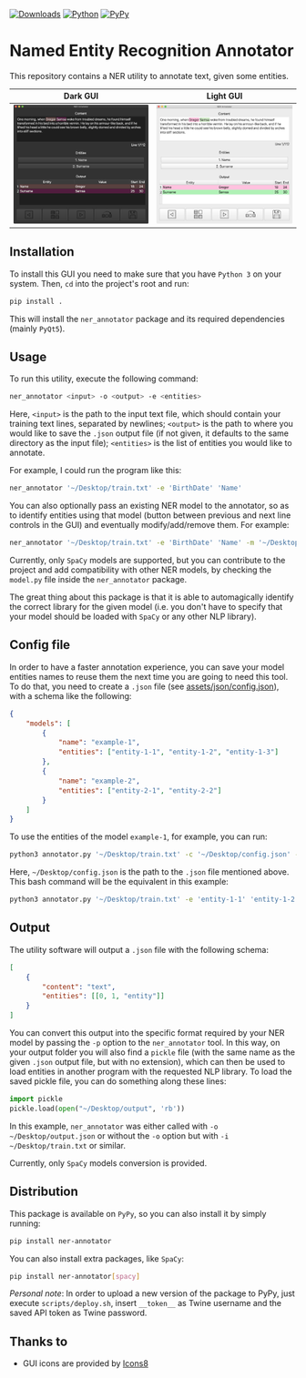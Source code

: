 [![Downloads](https://pepy.tech/badge/ner-annotator)](https://pepy.tech/project/ner-annotator)
[![Python](https://img.shields.io/pypi/pyversions/ner-annotator)](https://img.shields.io/pypi/pyversions/ner-annotator)
[![PyPy](https://img.shields.io/pypi/v/ner-annotator)](https://img.shields.io/pypi/v/ner-annotator)

# Named Entity Recognition Annotator

This repository contains a NER utility to annotate text, given some entities.

|                                              Dark GUI                                               |                                               Light GUI                                               |
| :-------------------------------------------------------------------------------------------------: | :---------------------------------------------------------------------------------------------------: |
| ![dark-gui](https://raw.githubusercontent.com/Wadaboa/ner-annotator/master/assets/img/gui-dark.png) | ![light-gui](https://raw.githubusercontent.com/Wadaboa/ner-annotator/master/assets/img/gui-light.png) |

## Installation

To install this GUI you need to make sure that you have `Python 3` on your system.
Then, `cd` into the project's root and run:

```bash
pip install .
```

This will install the `ner_annotator` package and its required dependencies (mainly `PyQt5`).

## Usage

To run this utility, execute the following command:

```bash
ner_annotator <input> -o <output> -e <entities>
```

Here, `<input>` is the path to the input text file, which should contain your training text lines, separated by newlines; `<output>` is the path to where you would like to save the `.json` output file (if not given, it defaults to the same directory as the input file); `<entities>` is the list of entities you would like to annotate.

For example, I could run the program like this:

```bash
ner_annotator '~/Desktop/train.txt' -e 'BirthDate' 'Name'
```

You can also optionally pass an existing NER model to the annotator, so as to identify entities using that model (button between previous and next line controls in the GUI) and eventually modify/add/remove them. For example:

```bash
ner_annotator '~/Desktop/train.txt' -e 'BirthDate' 'Name' -m '~/Desktop/NER'
```

Currently, only `SpaCy` models are supported, but you can contribute to the project and add compatibility with other NER models, by checking the `model.py` file inside the `ner_annotator` package.

The great thing about this package is that it is able to automagically identify the correct library for the given model (i.e. you don't have to specify that your model should be loaded with `SpaCy` or any other NLP library).

## Config file

In order to have a faster annotation experience, you can save your model entities names to reuse them the next time you are going to need this tool.\
To do that, you need to create a `.json` file (see [assets/json/config.json](`config.json`)), with a schema like the following:

```json
{
	"models": [
		{
			"name": "example-1",
			"entities": ["entity-1-1", "entity-1-2", "entity-1-3"]
		},
		{
			"name": "example-2",
			"entities": ["entity-2-1", "entity-2-2"]
		}
	]
}
```

To use the entities of the model `example-1`, for example, you can run:

```bash
python3 annotator.py '~/Desktop/train.txt' -c '~/Desktop/config.json' -n 'example-1'
```

Here, `~/Desktop/config.json` is the path to the `.json` file mentioned above.\
This bash command will be the equivalent in this example:

```bash
python3 annotator.py '~/Desktop/train.txt' -e 'entity-1-1' 'entity-1-2' 'entity-1-3'
```

## Output

The utility software will output a `.json` file with the following schema:

```json
[
	{
		"content": "text",
		"entities": [[0, 1, "entity"]]
	}
]
```

You can convert this output into the specific format required by your NER model by passing the `-p` option to the `ner_annotator` tool. In this way, on your output folder you will also find a `pickle` file (with the same name as the given `.json` output file, but with no extension), which can then be used to load entities in another program with the requested NLP library. To load the saved pickle file, you can do something along these lines:

```python
import pickle
pickle.load(open("~/Desktop/output", 'rb'))
```

In this example, `ner_annotator` was either called with `-o ~/Desktop/output.json` or without the `-o` option but with `-i ~/Desktop/train.txt` or similar.

Currently, only `SpaCy` models conversion is provided.

## Distribution

This package is available on `PyPy`, so you can also install it by simply running:

```bash
pip install ner-annotator
```

You can also install extra packages, like `SpaCy`:

```bash
pip install ner-annotator[spacy]
```

_Personal note_: In order to upload a new version of the package to PyPy, just execute `scripts/deploy.sh`, insert `__token__` as Twine username and the saved API token as Twine password.

## Thanks to

- GUI icons are provided by [Icons8](https://icons8.it)
